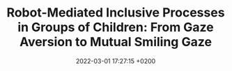 ---
title: 'Robot-Mediated Inclusive Processes in Groups of Children: From Gaze Aversion to Mutual Smiling Gaze'
date: 2022-03-01 17:27:15 +0200
categories: [News, Publications, Robots in Groups]
paper_cat: journal
authors: Sylvaine Tuncer, <b>Sarah Gillet</b>, Elizabeth J Carter, Iolanda Leite
booktitle: Frontiers in Robotics and AI
year: 2022
url_pub: https://doi.org/10.3389/frobt.2022.729146
---